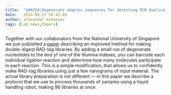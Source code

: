 ```yaml
---
title:  "&#8220;Degenerate adaptor sequences for detecting PCR duplicates in reduced representation sequencing data improve genotype-calling accuracy&#8221; paper published!"
date:   2014-08-27 10:42:49
author: alexander_mikheyev
tags: [Lab news,Papers]
---
```


Together with our collaborators from the National University of Singapore we just published a [paper][1] describing an improved method for making double-digest RAD-tag libraries. By adding a small run of degenerate nucleotides to the end of one of the Illumina indexes, you can barcode each individual ligation reaction and determine how many molecules participate in each reaction. This is a simple modification, that allows us to confidently make RAD-tag libraries using just a few nanograms of input material. The actual library preparation is not different &#8212; in this paper we describe a protocol that we use to process thousands of samples using a liquid handling robot, making 96 libraries at once.
 
 [1]: http://onlinelibrary.wiley.com/doi/10.1111/1755-0998.12314/abstract
